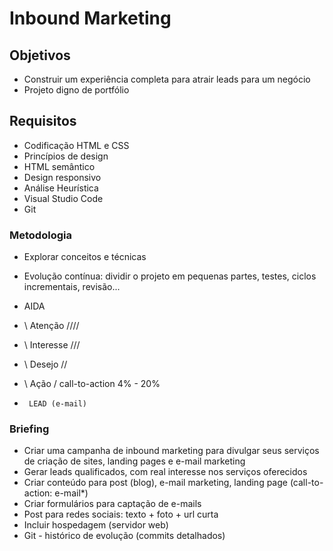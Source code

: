 # Inbound Marketing
## Objetivos
- Construir um experiência completa para atrair leads para um negócio
- Projeto digno de portfólio
## Requisitos
- Codificação HTML e CSS
- Princípios de design
- HTML semântico
- Design responsivo
- Análise Heurística
- Visual Studio Code
- Git
### Metodologia
- Explorar conceitos e técnicas

- Evolução contínua: dividir o projeto em pequenas partes, testes, ciclos incrementais, revisão...

- AIDA

- \\ Atenção ////

- \\ Interesse ///

- \\     Desejo    //
-   \     Ação    /           call-to-action 4% - 20%

-      LEAD (e-mail)
### Briefing
- Criar uma campanha de inbound marketing para divulgar seus serviços de criação de sites, landing pages e e-mail marketing
- Gerar leads qualificados, com real interesse nos serviços oferecidos
- Criar conteúdo para post (blog), e-mail marketing, landing page (call-to-action: e-mail*)
- Criar formulários para captação de e-mails
- Post para redes sociais: texto + foto + url curta
- Incluir hospedagem (servidor web)
- Git - histórico de evolução (commits detalhados)